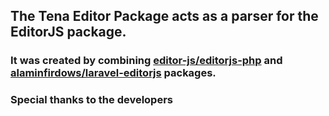 ## The Tena Editor Package acts as a parser for the EditorJS package.


### It was created by combining [editor-js/editorjs-php](https://github.com/editor-js/editorjs-php) and [alaminfirdows/laravel-editorjs](https://github.com/editor-js/editorjs-php) packages.

### Special thanks to the developers 
